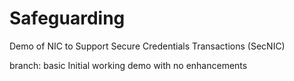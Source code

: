 # Safeguarding
Demo of NIC to Support Secure Credentials Transactions (SecNIC)

branch: basic
Initial working demo with no enhancements

